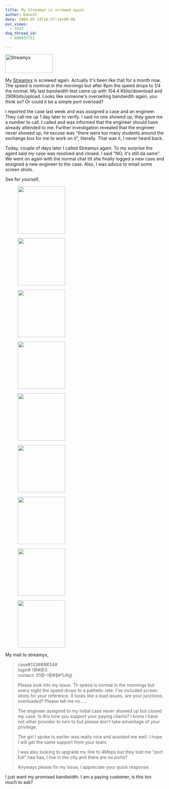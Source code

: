 ```yaml
---
title: My Streamyx is screwed again
author: Danesh
date: 2008-05-14T16:57:14+00:00
pvc_views:
  - 5543
dsq_thread_id:
  - 890933752

---
```

[<img loading="lazy" class="alignnone size-full wp-image-241" title="streamyx.gif" src="/wp-content/uploads/2007/07/streamyx.gif" alt="Streamyx" width="150" height="60" />][1]

My [Streamyx][2] is screwed again. Actually it's been like that for a month now. The speed is nominal in the mornings but after 8pm the speed drops to 1/4 the normal. My last bandwidth test came up with 104.4 Kbits/download and 290Kbits/upload. Looks like someone's overselling bandwidth again, you think so? Or could it be a simple port overload?

I reported the case last week and was assigned a case and an engineer. They call me up 1 day later to verify. I said no one showed up, they gave me a number to call. I called and was informed that the engineer should have already attended to me. Further investigation revealed that the engineer never showed up, he excuse was "there were too many students around the exchange box for me to work on it", literally. That was it, I never heard back.

Today, couple of days later I called Streamyx again. To my surprise the agent said my case was resolved and closed. I said "NO, it's still da same". We went on again with the normal chat till she finally logged a new case and assigned a new engineer to the case. Also, I was advice to email some screen shots.

See for yourself,

<div id='gallery-1' class='gallery galleryid-566 gallery-columns-3 gallery-size-thumbnail'>
  <figure class='gallery-item'> 
  
  <div class='gallery-icon landscape'>
    <a href='/posts/my-streamyx-is-screwed-again/attachment/1/'><img width="150" height="150" src="/wp-content/uploads/2008/05/1-150x150.png" class="attachment-thumbnail size-thumbnail" alt="" loading="lazy" /></a>
  </div></figure><figure class='gallery-item'> 
  
  <div class='gallery-icon landscape'>
    <a href='/posts/my-streamyx-is-screwed-again/attachment/2/'><img width="150" height="150" src="/wp-content/uploads/2008/05/2-150x150.png" class="attachment-thumbnail size-thumbnail" alt="" loading="lazy" /></a>
  </div></figure><figure class='gallery-item'> 
  
  <div class='gallery-icon landscape'>
    <a href='/posts/my-streamyx-is-screwed-again/attachment/3/'><img width="150" height="150" src="/wp-content/uploads/2008/05/3-150x150.png" class="attachment-thumbnail size-thumbnail" alt="" loading="lazy" /></a>
  </div></figure><figure class='gallery-item'> 
  
  <div class='gallery-icon landscape'>
    <a href='/posts/my-streamyx-is-screwed-again/attachment/4/'><img width="150" height="150" src="/wp-content/uploads/2008/05/4-150x150.png" class="attachment-thumbnail size-thumbnail" alt="" loading="lazy" /></a>
  </div></figure><figure class='gallery-item'> 
  
  <div class='gallery-icon landscape'>
    <a href='/posts/my-streamyx-is-screwed-again/attachment/5/'><img width="150" height="150" src="/wp-content/uploads/2008/05/5-150x150.png" class="attachment-thumbnail size-thumbnail" alt="" loading="lazy" /></a>
  </div></figure><figure class='gallery-item'> 
  
  <div class='gallery-icon landscape'>
    <a href='/posts/my-streamyx-is-screwed-again/attachment/6/'><img width="150" height="150" src="/wp-content/uploads/2008/05/6-150x150.png" class="attachment-thumbnail size-thumbnail" alt="" loading="lazy" /></a>
  </div></figure><figure class='gallery-item'> 
  
  <div class='gallery-icon landscape'>
    <a href='/posts/my-streamyx-is-screwed-again/attachment/7/'><img width="150" height="150" src="/wp-content/uploads/2008/05/7-150x150.png" class="attachment-thumbnail size-thumbnail" alt="" loading="lazy" /></a>
  </div></figure><figure class='gallery-item'> 
  
  <div class='gallery-icon landscape'>
    <a href='/posts/my-streamyx-is-screwed-again/attachment/8/'><img width="150" height="150" src="/wp-content/uploads/2008/05/8-150x150.png" class="attachment-thumbnail size-thumbnail" alt="" loading="lazy" /></a>
  </div></figure><figure class='gallery-item'> 
  
  <div class='gallery-icon landscape'>
    <a href='/posts/my-streamyx-is-screwed-again/attachment/9/'><img width="150" height="150" src="/wp-content/uploads/2008/05/9-150x150.png" class="attachment-thumbnail size-thumbnail" alt="" loading="lazy" /></a>
  </div></figure>
</div>

  
My mail to streamyx,

> case#133####34#  
> login# !@#@3  
> contact: 01@-!@#$#%#@
> 
> Please look into my issue. Th speed is normal in the mornings but every night the speed drops to a pathetic rate. I've included screen shots for your reference. It looks like a load issues, are your junctions overloaded? Please tell me no&#8230;..
> 
> The engineer assigned to my initial case never showed up but closed my case. Is this how you support your paying clients? I know I have not other provider to turn to but please don't take advantage of your privilege.
> 
> The girl I spoke to earlier was really nice and assisted me well. I hope I will get the same support from your team.
> 
> I was also looking to upgrade my line to 4Mbps but they told me "port full" haa haa, I live in the city and there are no ports?
> 
> Anyways please fix my issue, I appreciate your quick response.

I just want my promised bandwidth. I am a paying customer, is this too much to ask?

 [1]: /wp-content/uploads/2007/07/streamyx.gif
 [2]: http://www.streamyx.com.my/